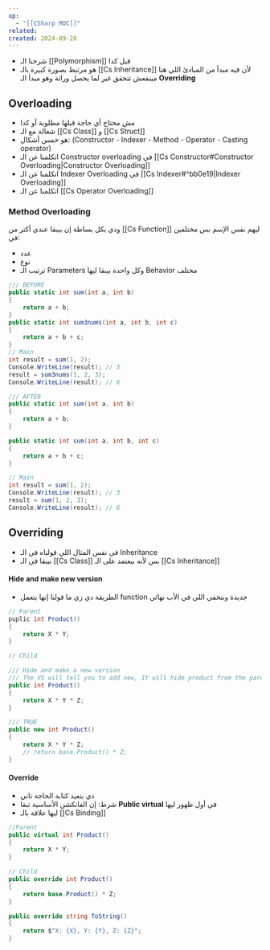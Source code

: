 ```yaml
---
up:
  - "[[CSharp MOC]]"
related: 
created: 2024-09-28
---
```

- شرحنا الـ [[Polymorphism]] قبل كدا
- هو مرتبط بصورة كبيرة بالـ [[Cs Inheritance]] لأن فيه مبدأ من المبادئ اللي هنا مينفعش تتحقق غير لما يحصل وراثة وهو مبدأ الـ **Overriding**

## Overloading
- مش محتاج أي حاجة قبلها مطلوبة أو كدا
-  شغالة مع الـ [[Cs Class]] و [[Cs Struct]]
- هو خمس أشكال: 
  (Constructor - Indexer - Method - Operator - Casting operator)
- اتكلمنا عن الـ Constructor overloading في [[Cs Constructor#Constructor Overloading|Constructor Overloading]]
- اتكلمنا عن الـ Indexer Overloading في [[Cs Indexer#^bb0e19|Indexer Overloading]]
- اتكلمنا عن الـ [[Cs Operator Overloading]]

### Method Overloading
ودي بكل بساطة إن بيبقا عندي أكتر من [[Cs Function]] ليهم نفس الإسم بس مختلفين في:
- عدد 
- نوع 
- ترتيب الـ Parameters 
وكل واحدة بيبقا ليها Behavior مختلف

```cs
/// BEFORE
public static int sum(int a, int b)
{
    return a + b;
}
public static int sum3nums(int a, int b, int c)
{ 
    return a + b + c;
}
// Main
int result = sum(1, 2);
Console.WriteLine(result); // 3
result = sum3nums(1, 2, 3);
Console.WriteLine(result); // 6

/// AFTER
public static int sum(int a, int b)
{
    return a + b;
}

public static int sum(int a, int b, int c)
{ 
    return a + b + c;
}

// Main
int result = sum(1, 2);
Console.WriteLine(result); // 3
result = sum(1, 2, 3);
Console.WriteLine(result); // 6
```
## Overriding
- في نفس المثال اللي قولناه في الـ Inheritance
- بيبقا في الـ [[Cs Class]] بس لأنه بيعتمد على الـ [[Cs Inheritance]]

#### Hide and make new version
- الطريقة دي زي ما قولنا إنها بتعمل function جديدة وبتخفي اللي في الأب نهائي
```cs
// Parent
puplic int Product()
{
	return X * Y;
}

// Child

/// Hide and make a new version
/// The VS will tell you to add new, It will hide product from the parent
public int Product() 
{
    return X * Y * Z;
}

/// TRUE
public new int Product()
{
    return X * Y * Z;
    // return base.Product() * Z;
}
```

#### Override
- دي بتعيد كتابة الحاجة تاني
- شرط: إن الفانكشن الأساسية تبقا **Public virtual** في أول ظهور ليها
- ليها علاقة بالـ [[Cs Binding]]
```cs
//Parent
public virtual int Product()
{
    return X * Y;
}

// Child
public override int Product()
{
    return base.Product() * Z;
}

public override string ToString()
{
    return $"X: {X}, Y: {Y}, Z: {Z}";
}
```